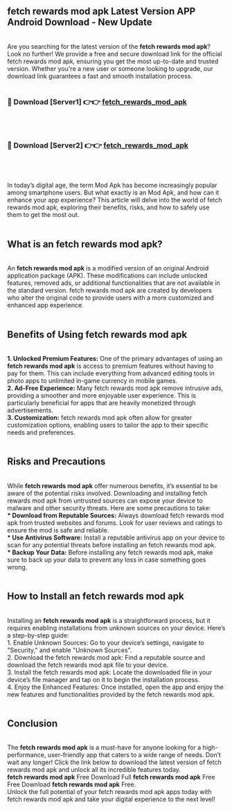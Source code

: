 ## fetch rewards mod apk Latest Version APP Android Download - New Update
<br>
Are you searching for the latest version of the <strong>fetch rewards mod apk</strong>? Look no further! We provide a free and secure download link for the official fetch rewards mod apk, ensuring you get the most up-to-date and trusted version. Whether you're a new user or someone looking to upgrade, our download link guarantees a fast and smooth installation process.
<br>
<br>
<h3>🔴 Download [Server1] 👉👉 <a href="https://modyolo.store/fetch+rewards+mod+apk">fetch_rewards_mod_apk</a></h3><br>
<br>
<h3>🔴 Download [Server2] 👉👉 <a href="https://modyolo.store/fetch+rewards+mod+apk">fetch_rewards_mod_apk</a></h3><br>
<br>
<br>
In today’s digital age, the term Mod Apk has become increasingly popular among smartphone users. But what exactly is an Mod Apk, and how can it enhance your app experience? This article will delve into the world of fetch rewards mod apk, exploring their benefits, risks, and how to safely use them to get the most out.
<br>
<br>
<h2>What is an fetch rewards mod apk?</h2>
<br>
An <strong>fetch rewards mod apk</strong> is a modified version of an original Android application package (APK). These modifications can include unlocked features, removed ads, or additional functionalities that are not available in the standard version. fetch rewards mod apk are created by developers who alter the original code to provide users with a more customized and enhanced app experience.
<br>
<br>
<h2>Benefits of Using fetch rewards mod apk</h2>
<br>
<strong> 1. Unlocked Premium Features:</strong> One of the primary advantages of using an <strong>fetch rewards mod apk</strong> is access to premium features without having to pay for them. This can include everything from advanced editing tools in photo apps to unlimited in-game currency in mobile games.
<br>
<strong> 2. Ad-Free Experience:</strong> Many fetch rewards mod apk remove intrusive ads, providing a smoother and more enjoyable user experience. This is particularly beneficial for apps that are heavily monetized through advertisements.
<br>
<strong> 3. Customization:</strong> fetch rewards mod apk often allow for greater customization options, enabling users to tailor the app to their specific needs and preferences.
<br>
<br>
<h2>Risks and Precautions</h2>
<br>
While <strong>fetch rewards mod apk</strong> offer numerous benefits, it’s essential to be aware of the potential risks involved. Downloading and installing fetch rewards mod apk from untrusted sources can expose your device to malware and other security threats. Here are some precautions to take:
<br>
<strong> * Download from Reputable Sources:</strong> Always download fetch rewards mod apk from trusted websites and forums. Look for user reviews and ratings to ensure the mod is safe and reliable.
<br>
<strong> * Use Antivirus Software:</strong> Install a reputable antivirus app on your device to scan for any potential threats before installing an fetch rewards mod apk.
<br>
<strong> * Backup Your Data:</strong> Before installing any fetch rewards mod apk, make sure to back up your data to prevent any loss in case something goes wrong.
<br>
<br>
<h2>How to Install an fetch rewards mod apk</h2>
<br>
Installing an <strong>fetch rewards mod apk</strong> is a straightforward process, but it requires enabling installations from unknown sources on your device. Here’s a step-by-step guide:
<br>
 1. Enable Unknown Sources: Go to your device’s settings, navigate to "Security," and enable "Unknown Sources".
<br>
 2. Download the fetch rewards mod apk: Find a reputable source and download the fetch rewards mod apk file to your device.
<br>
 3. Install the fetch rewards mod apk: Locate the downloaded file in your device’s file manager and tap on it to begin the installation process.
<br>
 4. Enjoy the Enhanced Features: Once installed, open the app and enjoy the new features and functionalities provided by the fetch rewards mod apk.
<br>
<br>
<h2><strong>Conclusion</strong></h2>
<br>
The <strong>fetch rewards mod apk</strong> is a must-have for anyone looking for a high-performance, user-friendly app that caters to a wide range of needs. Don’t wait any longer! Click the link below to download the latest version of fetch rewards mod apk and unlock all its incredible features today.
<br>
<strong>fetch rewards mod apk</strong> Free Download Full <strong>fetch rewards mod apk</strong> Free Free Download <strong>fetch rewards mod apk</strong> Free.
<br>
Unlock the full potential of your fetch rewards mod apk apps today with fetch rewards mod apk and take your digital experience to the next level!